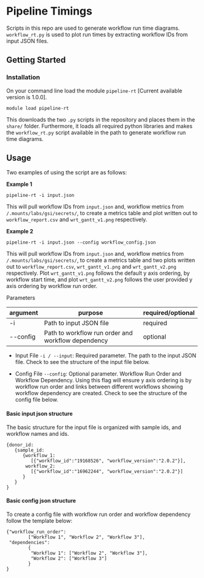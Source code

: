 # Pipeline Timings #

Scripts in this repo are used to generate workflow run time diagrams. 
`workflow_rt.py` is used to plot run times by extracting workflow IDs from input JSON files.  

## Getting Started ##

### Installation ###

On your command line load the module `pipeline-rt` [Current available version is 1.0.0]. 
```
module load pipeline-rt
```
This downloads the two `.py` scripts in the repository and places them in the `share/` folder. Furthermore, it loads all required python libraries and makes the `workflow_rt.py` script available in the path to generate workflow run time diagrams. 

## Usage ##

Two examples of using the script are as follows:

<b>Example 1</b>
```
pipeline-rt -i input.json
```
This will pull workflow IDs from `input.json` and, workflow metrics from `/.mounts/labs/gsi/secrets/`, to create a metrics table and plot written out to `workflow_report.csv` and `wrt_gantt_v1.png` respectively. 


<b>Example 2</b>

```
pipeline-rt -i input.json --config workflow_config.json
```
This will pull workflow IDs from `input.json` and, workflow metrics from `/.mounts/labs/gsi/secrets/`, to create a metrics table and two plots written out to `workflow_report.csv`, `wrt_gantt_v1.png` and `wrt_gantt_v2.png` respectively. Plot `wrt_gantt_v1.png` follows the default y axis ordering, by workflow start time, and plot `wrt_gantt_v2.png` follows the user provided y axis ordering by workflow run order. 

Parameters

| argument | purpose | required/optional                                    |
| ------- | ------- | ------------------------------------------ |
| -i | Path to input JSON file  | required              |
| --config | Path to workflow run order and workflow dependency | optional              |

- Input File `-i / --input`:
Required parameter. The path to the input JSON file.
Check to see the structure of the input file below.

- Config File `--config`:
Optional parameter. Workflow Run Order and Workflow Dependency. 
Using this flag will ensure y axis ordering is by workflow run order and links between different workflows showing workflow dependency are created.
Check to see the structure of the config file below.

#### Basic input json structure ####

The basic structure for the input file is organized with sample ids, and workflow names and ids.

```
{donor_id:
   {sample_id:
      {workflow_1:
         [{"workflow_id":"19168526", "workflow_version":"2.0.2"}],
       workflow_2:
         [{"workflow_id":"16962244", "workflow_version":"2.0.2"}]
      }
   }
}   
```

#### Basic config json structure ####

To create a config file with workflow run order and workflow dependency follow the template below:

```
{"workflow_run_order":
        ["Workflow 1", "Workflow 2", "Workflow 3"],
 "dependencies":
        {
         "Workflow 1": ["Workflow 2", "Workflow 3"],
         "Workflow 2": ["Workflow 3"]
        }
}   
```


